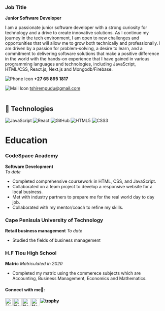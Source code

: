 <table>
<tr>

### Job Title
**Junior Software Developer**

I am a passionate junior software developer with a strong curiosity for technology and a drive to create innovative solutions. As I continue my journey in the tech environment, I am open to new challenges and opportunities that will allow me to grow both technically and professionally. I am driven by a passion for problem-solving, a desire to learn, and a commitment to delivering software solutions that make a positive difference in the world with the hands-on experience that I have gained in various programming languages and technologies, including JavaScript, HTML/CSS, React.js, Next.js and Mongodb/Firebase.

![Phone Icon](https://img.icons8.com/ios-filled/20/000000/phone.png)   **+27 65 895 1817**

![Mail Icon](https://img.icons8.com/ios-glyphs/20/000000/new-post.png)   [tshirempudu@gmail.com](mailto:example@example.com)


</td>
</tr>
</table>

## 👾 Technologies

![JavaScript](https://img.shields.io/badge/-JavaScript-black?style=flat-circle&logo=javascript)
![React](https://img.shields.io/badge/-React-black?style=flat-circle&logo=react)
![GitHub](https://img.shields.io/badge/-GitHub-181717?style=flat-circle&logo=github)
![HTML5](https://img.shields.io/badge/-HTML5-black?style=flat-circle&logo=html5&logoColor=white)
![CSS3](https://img.shields.io/badge/-CSS3-black?style=flat-circle&logo=css3)

# Education

### CodeSpace Academy
**Software Development**  
*To date*  
- Completed comprehensive coursework in HTML, CSS, and JavaScript.
- Collaborated on a team project to develop a responsive website for a local business.
- Met with industry partners to prepare me for the real world day to day job.
- Collaborated with my mentor/coach to refine my skills.

### Cape Penisula University of Technology
**Retail business management**
*To date*
- Studied the fields of business management

### H.F Tlou High School
**Matric**
*Matriculated in 2020*
- Completed my matric using the commerece subjects which are Accounting, Business Management, Economics and Mathematics.


<h4> Connect with me🤝: <h4>
  </hr>
  <a href="https://www.linkedin.com/in/tshireletso-mpudu-80916226a/">
   <img align="left" alt=" Name Surname  | Linkedin" width="24px" src="https://www.vectorlogo.zone/logos/linkedin/linkedin-icon.svg" />
  </a>
  <a href="tshiremepudu@gmail.com">
    <img align="left" alt="Name Surname  | Gmail" width="26px" src="https://www.vectorlogo.zone/logos/gmail/gmail-icon.svg" />
  </a>
  <a href="https://twitter.com/tshirempudu?t=Dx7VwxpMmoUAK8nbeg7SEg&s=09">
    <img align="left" alt="Name Surname | Twitter" width="26px" src="https://www.vectorlogo.zone/logos/twitter/twitter-official.svg" />
  </a>

[![trophy](https://github-profile-trophy.vercel.app/?username=Tshireletso46)](https://github.com/Tshireletso46/github-profile-trophy)
   <a href="https://github.com/Tshireletso46">
    <img align="left" alt= "Name Surname | Github" width="26px" src="https://www.vectorlogo.zone/logos/github/github-tile.svg" />
  </a>
  <br>
  


